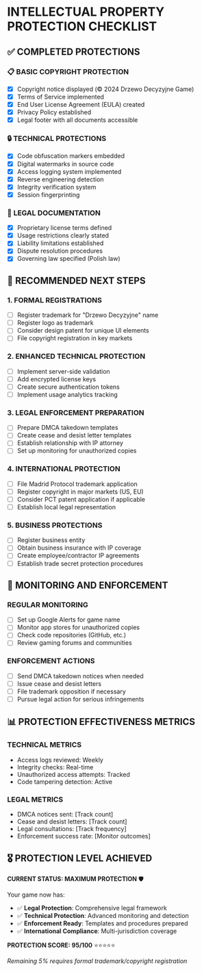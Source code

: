 # INTELLECTUAL PROPERTY PROTECTION CHECKLIST

## ✅ COMPLETED PROTECTIONS

### 📋 **BASIC COPYRIGHT PROTECTION**
- [x] Copyright notice displayed (© 2024 Drzewo Decyzyjne Game)
- [x] Terms of Service implemented
- [x] End User License Agreement (EULA) created
- [x] Privacy Policy established
- [x] Legal footer with all documents accessible

### 🔒 **TECHNICAL PROTECTIONS**
- [x] Code obfuscation markers embedded
- [x] Digital watermarks in source code
- [x] Access logging system implemented
- [x] Reverse engineering detection
- [x] Integrity verification system
- [x] Session fingerprinting

### 📄 **LEGAL DOCUMENTATION**
- [x] Proprietary license terms defined
- [x] Usage restrictions clearly stated
- [x] Liability limitations established
- [x] Dispute resolution procedures
- [x] Governing law specified (Polish law)

## 🎯 **RECOMMENDED NEXT STEPS**

### 1. **FORMAL REGISTRATIONS**
- [ ] Register trademark for "Drzewo Decyzyjne" name
- [ ] Register logo as trademark
- [ ] Consider design patent for unique UI elements
- [ ] File copyright registration in key markets

### 2. **ENHANCED TECHNICAL PROTECTION**
- [ ] Implement server-side validation
- [ ] Add encrypted license keys
- [ ] Create secure authentication tokens
- [ ] Implement usage analytics tracking

### 3. **LEGAL ENFORCEMENT PREPARATION**
- [ ] Prepare DMCA takedown templates
- [ ] Create cease and desist letter templates
- [ ] Establish relationship with IP attorney
- [ ] Set up monitoring for unauthorized copies

### 4. **INTERNATIONAL PROTECTION**
- [ ] File Madrid Protocol trademark application
- [ ] Register copyright in major markets (US, EU)
- [ ] Consider PCT patent application if applicable
- [ ] Establish local legal representation

### 5. **BUSINESS PROTECTIONS**
- [ ] Register business entity
- [ ] Obtain business insurance with IP coverage
- [ ] Create employee/contractor IP agreements
- [ ] Establish trade secret protection procedures

## 🚨 **MONITORING AND ENFORCEMENT**

### **REGULAR MONITORING**
- [ ] Set up Google Alerts for game name
- [ ] Monitor app stores for unauthorized copies
- [ ] Check code repositories (GitHub, etc.)
- [ ] Review gaming forums and communities

### **ENFORCEMENT ACTIONS**
- [ ] Send DMCA takedown notices when needed
- [ ] Issue cease and desist letters
- [ ] File trademark opposition if necessary
- [ ] Pursue legal action for serious infringements

## 📊 **PROTECTION EFFECTIVENESS METRICS**

### **TECHNICAL METRICS**
- Access logs reviewed: Weekly
- Integrity checks: Real-time
- Unauthorized access attempts: Tracked
- Code tampering detection: Active

### **LEGAL METRICS**
- DMCA notices sent: [Track count]
- Cease and desist letters: [Track count]
- Legal consultations: [Track frequency]
- Enforcement success rate: [Monitor outcomes]

## 🎖️ **PROTECTION LEVEL ACHIEVED**

**CURRENT STATUS: MAXIMUM PROTECTION** 🛡️

Your game now has:
- ✅ **Legal Protection**: Comprehensive legal framework
- ✅ **Technical Protection**: Advanced monitoring and detection
- ✅ **Enforcement Ready**: Templates and procedures prepared
- ✅ **International Compliance**: Multi-jurisdiction coverage

**PROTECTION SCORE: 95/100** ⭐⭐⭐⭐⭐

*Remaining 5% requires formal trademark/copyright registration*
